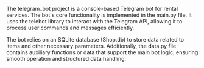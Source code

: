 The telegram_bot project is a console-based Telegram bot for rental services. The bot's core functionality is implemented in the main.py file. It uses the telebot library to interact with the Telegram API, allowing it to process user commands and messages efficiently.

The bot relies on an SQLite database (Shop.db) to store data related to items and other necessary parameters. Additionally, the data.py file contains auxiliary functions or data that support the main bot logic, ensuring smooth operation and structured data handling.
